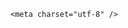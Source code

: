 <!DOCTYPE html>
<html lang="zh-CN">

<head>
    
<title>北大一研究小组发征集贴“愿以‘玛瑙’换冰雹”，什么样的冰雹比“玛瑙”珍贵？_腾讯新闻</title>
<meta name="keywords" content="冰雹,张庆红,玛瑙,北京大学,科研,玛瑙石,对流云">
<meta name="author" content="腾讯网">
<meta name="copyright" content="Copyright 1998 - 2025 Tencent. All Rights Reserved">
<meta property="og:type" content="news" />

<meta property="og:title" content="北大一研究小组发征集贴“愿以‘玛瑙’换冰雹”，什么样的冰雹比“玛瑙”珍贵？_腾讯新闻" />
<meta property="og:url" content="https://news.qq.com/rain/a/20250514Q092AB00" />
<meta property="og:image" content="https://inews.gtimg.com/news_ls/OMuPsmQUxLaP8LkhwjNDi71lSzzFhuwbzbupXSQb_V6MoAA_640330/0" />
<meta property="article:author" content="" />
<meta property="article:published_time" content="2025-05-15 13:27:59" />
<meta property="category" content="" />

    <meta charset="utf-8" />
<meta http-equiv="X-UA-Compatible" content="IE=Edge" />
<meta name="viewport" content="width=device-width, initial-scale=1, shrink-to-fit=no" />
<link rel="dns-prefetch" href="mat1.gtimg.com">
<link rel="dns-prefetch" href="i.news.qq.com">
<link rel="shortcut icon" href="https://mat1.gtimg.com/qqcdn/qqindex2021/favicon.ico">
<script nomodule="true" src="https://mat1.gtimg.com/qqcdn/qqindex2021/common-static/20240515201444/core3-37-1.min.js"></script>
<script>
  try {
    if (!window.IntersectionObserver) {
      var observerScript = document.createElement('script');
      observerScript.src = "https://mat1.gtimg.com/qqcdn/qqindex2021/common-static/20241024141058/intersection-observer-polyfill.js";
      document.head.appendChild(observerScript);
    }
  } catch (error) {}
</script>

<script>
  try {
    if (!Element.prototype.scrollTo) {
      var scrollScript = document.createElement('script');
      scrollScript.src = "https://mat1.gtimg.com/qqcdn/qqindex2021/common-static/20241025153001/scroll-behavior-polyfill.js";
      document.head.appendChild(scrollScript);
    }
  } catch (error) {}
</script>
<script>
  try {
    if ('scrollRestoration' in window.history) {
      window.history.scrollRestoration = 'manual';
    }
    window.isPcClient = Boolean(window.electron) && (
      window.navigator.userAgent.indexOf('pc-client') > 0 ||
      window.navigator.userAgent.indexOf('TencentNews') > 0
    );
  } catch {}
</script>
<script>
  try {
    if (window.isPcClient) {
      var bodyStyle = document.createElement('style');
      bodyStyle.innerText = 'body{ zoom: 0.95 }';
      document.head.appendChild(bodyStyle);
    }
  } catch {}
</script>
<script>
  window.DATA = {"channelEntryJumpType":1,"likeInfo":0,"FadCid":"","abstract":"近期，全国多地突降冰雹，而北京大学某研究小组发布的一篇名为《冰雹换“玛瑙”》文章引发网络热议。文章写到：“如果您的身边发生了冰雹事件，希望您能够动手把冰雹收集起来。样本量越多越好”，“我们上门收取冰雹时，会送上精美的“玛瑙”纪念品”。这是真的吗？这些冰雹会用来做什么？什么样的冰雹比“玛瑙”更珍贵？","article_category":"60","detail_entry":{"is_orignal":1,"orignal_entry":1},"disableDeclare":1,"iNewsRecommendLevel":1,"news_update_time":1747289562,"surl":"https://view.inews.qq.com/a/20250514Q092AB00","already_answer":false,"adInfo":{"openAdsPhotos":1,"openAdsText":1,"openRelatedNewsAd":1,"openAds":1,"openAdsComment":1},"categoryrray":{"category_id":"60","sub_category_id":"2048"},"final_declare":["个人观点，仅供参考"],"news_app_recommend_status":4,"shareDesc":"近期，全国多地突降冰雹，而北京大学某研究小组发布的一篇名为《冰雹换“玛瑙”》文章引发网络热议。文章写到：“如果您的身边发生了冰雹事件，希望您能够动手把冰雹收集起来。样本量越多越好”，“我们上门收取冰雹时，会送上精美的“玛瑙”纪念品”。这是真的吗？这些冰雹会用来做什么？什么样的冰雹比“玛瑙”更珍贵？","title":"北大一研究小组发征集贴“愿以‘玛瑙’换冰雹”，什么样的冰雹比“玛瑙”珍贵？","attribute":{},"answer_num":2,"all_long_pic":1,"card":{"cpLevel":2,"chlname":"问答课代表","msgEntry":1,"vip_place":"left","vip_type_new":"30012","liveInfo":{},"chlid":"22983986","vip_desc":"腾讯新闻问答课代表官方账号","vip_icon_night":"http://inews.gtimg.com/newsapp_ls/0/14876052067/0","vip_icon":"http://inews.gtimg.com/newsapp_ls/0/14876051701/0","icon":"https://inews.gtimg.com/om_ls/OPBO91JgEbYG-O62jC2hCRA_yoydsA8oEANb87pxgNxKgAA_200200/0","uin":"ecbe89d289b6198c7996f16538ebc224f9","update_frequency":"1970-01-01 08:00:00","vip_type":"30012","suid":"8QMc339d5IQeuTzY5QN3","desc":"腾讯新闻问答课代表，结合当下热点新闻和网友热议，发现好问题，期待好回答。"},"closeCommentBanner":0,"copyright_wording_share":"免责声明","enableDiffusion":1,"id":"20250514Q092AB00","isSensitive":0,"is_deleted":0,"question_id":"","remarks":"","self_declare":{"declare":"个人观点，仅供参考"},"time":"2025-05-14 20:47:40","ai_switch":true,"atype":232,"commentid":"","content_words_num":29,"copyright_share":"本文来自腾讯新闻客户端创作者，不代表腾讯新闻的观点和立场。","emojiRelatedSwitch":1,"forbidCommentUpDown":0,"content":null,"questionInfo":{"longtitle":"北大研究小组发征集“愿以‘玛瑙’换冰雹”，需要什么样的冰雹？","question_short_title":"北大一研究小组发征集贴“愿以‘玛瑙’换冰雹”，什么样的冰雹比“玛瑙”珍贵？","thumbnails_qqnews":["https://inews.gtimg.com/news_ls/OQcqfPXAZzoeVNs2Ow3zkwVLt2mD0Lh6xG3m8kQVSCBHMAA_294195/0"],"title":"北大一研究小组发征集贴“愿以‘玛瑙’换冰雹”，什么样的冰雹比“玛瑙”珍贵？","url":"http://view.inews.qq.com/a/20250514Q092AB00","abstract":"近期，全国多地突降冰雹，而北京大学某研究小组发布的一篇名为《冰雹换“玛瑙”》文章引发网络热议。文章写到：“如果您的身边发生了冰雹事件，希望您能够动手把冰雹收集起来。样本量越多越好”，“我们上门收取冰雹时，会送上精美的“玛瑙”纪念品”。这是真的吗？这些冰雹会用来做什么？什么样的冰雹比“玛瑙”更珍贵？","id":"20250514Q092AB00"},"ret":0,"safe_cntl":{"close_all_ad":0,"close_global_news_sis":0,"close_relate_thing":0,"close_share_pull":0,"emoticon_comment_mode":0,"close_all_emoticon_comment":0,"close_all_favorite":0,"close_all_rel":0,"close_comment_dislike":0},"emojiSwitch":1,"extra_property":{"FeedbackDetailDisableInsert":0,"zanSkinType":""},"intro":"","shareImg":"https://inews.gtimg.com/news_ls/OQcqfPXAZzoeVNs2Ow3zkwVLt2mD0Lh6xG3m8kQVSCBHMAA_870492/0","url":"https://view.inews.qq.com/a/20250514Q092AB00","cms_id":"20250514Q092AB00","articleId":"20250515Q02CEJ00","article_type":232,"tags":"","videoArr":[]};
</script>
<script>
  window.channelInfo = {"channelConfig":{"channelNav":[{"_auto_id":"1","active_alien_img":"","alien_img":"","channel_id":"news_news_home","is_local":"0","link":"https://www.qq.com","name_cn":"首页","name_en":"home"},{"_auto_id":"2","active_alien_img":"","alien_img":"","channel_id":"news_news_top","is_local":"0","link":"","name_cn":"要闻","name_en":"news"},{"_auto_id":"4","active_alien_img":"","alien_img":"","channel_id":"news_news_bj","is_local":"1","link":"","name_cn":"北京","name_en":"bj"},{"_auto_id":"5","active_alien_img":"","alien_img":"","channel_id":"news_news_finance","is_local":"0","link":"","name_cn":"财经","name_en":"finance"},{"_auto_id":"6","active_alien_img":"","alien_img":"","channel_id":"news_news_tech","is_local":"0","link":"","name_cn":"科技","name_en":"tech"},{"_auto_id":"7","active_alien_img":"","alien_img":"","channel_id":"tv","is_local":"0","link":"https://v.qq.com/channel/tv/?ptag=qqnews","name_cn":"电视剧","name_en":"tv"},{"_auto_id":"8","active_alien_img":"","alien_img":"","channel_id":"news_news_qa","is_local":"0","link":"","name_cn":"热问","name_en":"qa"},{"_auto_id":"9","active_alien_img":"","alien_img":"","channel_id":"news_news_ent","is_local":"0","link":"","name_cn":"娱乐","name_en":"ent"},{"_auto_id":"10","active_alien_img":"","alien_img":"","channel_id":"variety","is_local":"0","link":"https://v.qq.com/channel/variety/?ptag=qqnews","name_cn":"综艺","name_en":"variety"},{"_auto_id":"11","active_alien_img":"","alien_img":"","channel_id":"news_news_sports","is_local":"0","link":"","name_cn":"体育","name_en":"sports"},{"_auto_id":"13","active_alien_img":"","alien_img":"","channel_id":"news_news_nba","is_local":"0","link":"","name_cn":"NBA","name_en":"nba"},{"_auto_id":"14","active_alien_img":"","alien_img":"","channel_id":"news_news_world","is_local":"0","link":"","name_cn":"国际","name_en":"world"},{"_auto_id":"15","active_alien_img":"","alien_img":"","channel_id":"news_news_mil","is_local":"0","link":"","name_cn":"军事","name_en":"milite"},{"_auto_id":"16","active_alien_img":"","alien_img":"","channel_id":"news_news_auto","is_local":"0","link":"","name_cn":"汽车","name_en":"auto"},{"_auto_id":"17","active_alien_img":"","alien_img":"","channel_id":"news_news_house","is_local":"0","link":"","name_cn":"房产","name_en":"house"},{"_auto_id":"18","active_alien_img":"","alien_img":"","channel_id":"news_news_edu","is_local":"0","link":"","name_cn":"教育","name_en":"edu"},{"_auto_id":"19","active_alien_img":"","alien_img":"","channel_id":"news_news_antip","is_local":"0","link":"","name_cn":"健康","name_en":"health"},{"_auto_id":"20","active_alien_img":"","alien_img":"","channel_id":"news_news_video","is_local":"0","link":"","name_cn":"视频","name_en":"video"},{"_auto_id":"21","active_alien_img":"","alien_img":"","channel_id":"news_news_game","is_local":"0","link":"","name_cn":"游戏","name_en":"games"},{"_auto_id":"22","active_alien_img":"","alien_img":"","channel_id":"news_news_nchupin","is_local":"0","link":"","name_cn":"眼界","name_en":"chupin"},{"_auto_id":"24","active_alien_img":"","alien_img":"","channel_id":"news_news_football","is_local":"0","link":"","name_cn":"足球","name_en":"football"},{"_auto_id":"25","active_alien_img":"","alien_img":"","channel_id":"news_news_kepu","is_local":"0","link":"","name_cn":"科学","name_en":"kepu"},{"_auto_id":"26","active_alien_img":"","alien_img":"","channel_id":"news_news_digi","is_local":"0","link":"","name_cn":"数码","name_en":"digi"},{"_auto_id":"28","active_alien_img":"","alien_img":"","channel_id":"ymzx","is_local":"0","link":"https://gamer.qq.com/v2/cloudgame/game/96897?ichannel=txxwpc0Ftxxwpc1","name_cn":"元梦之星","name_en":"news_news_ymzx"},{"_auto_id":"31","active_alien_img":"","alien_img":"","channel_id":"movie","is_local":"0","link":"https://v.qq.com/channel/movie/?ptag=qqnews","name_cn":"电影","name_en":"movie"},{"_auto_id":"32","active_alien_img":"","alien_img":"","channel_id":"news_news_esport","is_local":"0","link":"","name_cn":"电竞","name_en":"esport"},{"_auto_id":"34","active_alien_img":"","alien_img":"","channel_id":"news_news_history","is_local":"0","link":"","name_cn":"历史","name_en":"history"},{"_auto_id":"35","active_alien_img":"","alien_img":"","channel_id":"news_news_baby","is_local":"0","link":"","name_cn":"育儿","name_en":"baby"},{"_auto_id":"36","active_alien_img":"","alien_img":"","channel_id":"hbjy","is_local":"0","link":"https://gp.qq.com/act/a20250421mnqlx/news.shtml","name_cn":"和平精英","name_en":"news_news_hbjy"},{"_auto_id":"37","active_alien_img":"","alien_img":"","channel_id":"cloud_gamer","is_local":"0","link":"https://gamer.qq.com/?ichannel=txxwpc0Ftxxwpc1","name_cn":"云游戏","name_en":"cloud_gamer"},{"_auto_id":"38","active_alien_img":"","alien_img":"","channel_id":"news_news_lic","is_local":"0","link":"","name_cn":"理财","name_en":"finance_licai"},{"_auto_id":"39","active_alien_img":"","alien_img":"","channel_id":"news_news_istock","is_local":"0","link":"","name_cn":"股票","name_en":"finance_stock"},{"_auto_id":"40","active_alien_img":"","alien_img":"","channel_id":"ren_min_shi_pin","is_local":"0","link":"https://news.qq.com/omn/author/8QMd3Hld74cbujbY?tab=om_video","name_cn":"人民视频","name_en":"ren_min_shi_pin"},{"_auto_id":"41","active_alien_img":"","alien_img":"","channel_id":"news_news_weather","is_local":"0","link":"https://tianqi.qq.com/index.htm","name_cn":"天气","name_en":"weather"}]}};
</script>
<script>
  window.articleConfig = {"rightConfig":[{"_auto_id":"1","category_key":"default","modules":"{\"moduleList\":[{\"title\":\"精选视频\",\"id\":\"video_album\",\"videoType\":\"tag\",\"videoId\":\"aUepxrtchGM=\"},{\"title\":\"下载条\",\"id\":\"download_banner\",\"isSticky\":1},{\"title\":\"热点榜\",\"id\":\"hot_rank_list\",\"isSticky\":1},{\"title\":\"广告推广\",\"id\":\"ssp_ad_module\",\"category\":\"ad_ssp\",\"loid\":\"109\",\"isSticky\":1}]}"}],"tonglanAdConfig":[],"bottomConfig":[],"videoAdConfig":[],"rightGameConfig":[]};
</script>
<script src="https://mat1.gtimg.com/www/js/emonitor/custom_ed041a23.js" charset="utf-8"></script>
<script>
  try {
    window.emonitorIns = emonitor.create({
      name: 'newsqq_quesionArticle',
      atta: {
        name: 'newsqq',
      },
      mode: '007',
    });
  } catch (err) {
    console.warn(err);
  }
</script>
<link href="https://mat1.gtimg.com/qqcdn/qqindex2021/common-static/hel/qqnews-pc-dc_20250509063039/static/css/qa.css" rel="stylesheet">

<script>window.__HEL_PRESET_META__={"qqnews-pc-components":{"app":{"id":1366,"name":"qqnews-pc-components","app_group_name":"qqnews-pc-components","proj_ver":{"map":{},"utime":0},"online_version":"qqnews-pc-components_20250512030958","build_version":"qqnews-pc-components_20250513022238","update_at":"2025-05-13T06:23:28.000Z","desc":"set by [init], from container [formal.pc.dc.tj100994] worker [1]"},"version":{"sub_app_name":"qqnews-pc-components","sub_app_version":"qqnews-pc-components_20250513022238","src_map":{"webDirPath":"https://mat1.gtimg.com/qqcdn/qqindex2021/common-static/hel/qqnews-pc-components_20250513022238","htmlIndexSrc":"https://mat1.gtimg.com/qqcdn/qqindex2021/common-static/hel/qqnews-pc-components_20250513022238/index.html","extractMode":"all","iframeSrc":"","chunkCssSrcList":["https://mat1.gtimg.com/qqcdn/qqindex2021/common-static/hel/qqnews-pc-components_20250513022238/static/css/index.css"],"chunkJsSrcList":["https://mat1.gtimg.com/qqcdn/qqindex2021/common-static/hel/qqnews-pc-components_20250513022238/static/js/index.js"],"staticCssSrcList":[],"staticJsSrcList":["https://mat1.gtimg.com/qqcdn/qqindex2021/static/20231212123233/react.production.min.js","https://mat1.gtimg.com/qqcdn/qqindex2021/static/20231212123233/react-dom.production.min.js","https://mat1.gtimg.com/qqcdn/qqindex2021/common-static/hel/hel-base-v16.js"],"relativeCssSrcList":[],"relativeJsSrcList":[],"privCssSrcList":[],"srvModSrcList":[],"headAssetList":[{"tag":"staticScript","append":false,"attrs":{"src":"https://mat1.gtimg.com/qqcdn/qqindex2021/static/20231212123233/react.production.min.js"}},{"tag":"staticScript","append":false,"attrs":{"src":"https://mat1.gtimg.com/qqcdn/qqindex2021/static/20231212123233/react-dom.production.min.js"}},{"tag":"staticScript","append":false,"attrs":{"src":"https://mat1.gtimg.com/qqcdn/qqindex2021/common-static/hel/hel-base-v16.js"}},{"tag":"script","append":true,"attrs":{"src":"https://mat1.gtimg.com/qqcdn/qqindex2021/common-static/hel/qqnews-pc-components_20250513022238/static/js/index.js","defer":""}},{"tag":"link","append":true,"attrs":{"href":"https://mat1.gtimg.com/qqcdn/qqindex2021/common-static/hel/qqnews-pc-components_20250513022238/static/css/index.css","rel":"stylesheet"}}],"bodyAssetList":[]},"update_at":"2025-05-13T06:23:28.000Z","create_at":"2025-05-13T06:23:28.000Z","_worker_id":"1","_is_backup":true}}}</script>
<script>window.__VIEW_PATH__="question.ejs";</script>
</head>

<body id="dc-question-body">
  <div id="root"></div>
    <iframe style="display: none;" src="https://i.news.qq.com/web_backend/getWebPacUid"></iframe>
<script src="https://mat1.gtimg.com/qqcdn/qqindex2021/common-static/20240805160928/react.production.min.js"></script>
<script src="https://mat1.gtimg.com/qqcdn/qqindex2021/common-static/20240805160928/react-dom.production.min.js"></script>
<script src="https://mat1.gtimg.com/qqcdn/qqindex2021/common-static/20241018171503/universal-report.min.js"></script>
<script defer type="text/javascript" src="https://mat1.gtimg.com/qqcdn/qqindex2021/libs/barrier/aria.js?appid=9327b8b06379d9d1728bbfbe2025ef9c" charset="utf-8"></script>
<script defer src="https://t.captcha.qq.com/TCaptcha.js"></script>
<script>document.cookie="hel_err=;path=/;";</script>
<script src="https://mat1.gtimg.com/qqcdn/qqindex2021/common-static/hel/hel-base-v16.js"></script>
<script src="https://mat1.gtimg.com/qqcdn/qqindex2021/common-static/hel/qqnews-pc-hel-entry_20250117174052/static/js/index.js"></script>
<link rel="preload" href="https://mat1.gtimg.com/qqcdn/qqindex2021/common-static/hel/qqnews-pc-dc_20250509063039/static/js/qa.js" as="script">
<link rel="preload" href="https://mat1.gtimg.com/qqcdn/qqindex2021/common-static/hel/qqnews-pc-components_20250513022238/static/js/index.js" as="script">
<script>window.loadProject("https://mat1.gtimg.com/qqcdn/qqindex2021/common-static/hel/qqnews-pc-dc_20250509063039/static/js/qa.js");</script>
<iframe id="videoFrame" style="display: none;" src="https://video.qq.com/cookie/sync_qqnews.html"></iframe>
</body>

</html>
